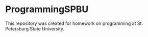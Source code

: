# ProgrammingSPBU
This repository was created for homework on programming at St. Petersburg State University.
